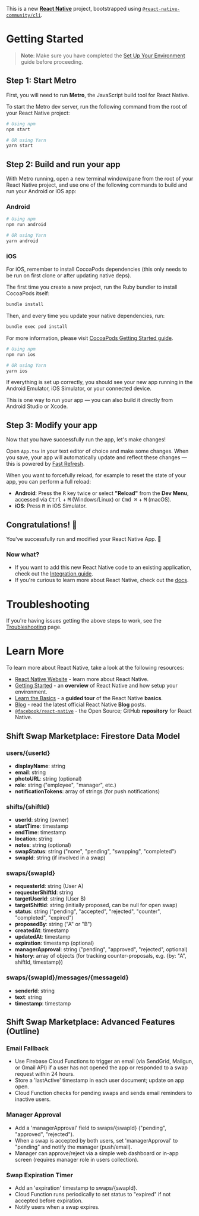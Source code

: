 This is a new [**React Native**](https://reactnative.dev) project, bootstrapped using [`@react-native-community/cli`](https://github.com/react-native-community/cli).

# Getting Started

> **Note**: Make sure you have completed the [Set Up Your Environment](https://reactnative.dev/docs/set-up-your-environment) guide before proceeding.

## Step 1: Start Metro

First, you will need to run **Metro**, the JavaScript build tool for React Native.

To start the Metro dev server, run the following command from the root of your React Native project:

```sh
# Using npm
npm start

# OR using Yarn
yarn start
```

## Step 2: Build and run your app

With Metro running, open a new terminal window/pane from the root of your React Native project, and use one of the following commands to build and run your Android or iOS app:

### Android

```sh
# Using npm
npm run android

# OR using Yarn
yarn android
```

### iOS

For iOS, remember to install CocoaPods dependencies (this only needs to be run on first clone or after updating native deps).

The first time you create a new project, run the Ruby bundler to install CocoaPods itself:

```sh
bundle install
```

Then, and every time you update your native dependencies, run:

```sh
bundle exec pod install
```

For more information, please visit [CocoaPods Getting Started guide](https://guides.cocoapods.org/using/getting-started.html).

```sh
# Using npm
npm run ios

# OR using Yarn
yarn ios
```

If everything is set up correctly, you should see your new app running in the Android Emulator, iOS Simulator, or your connected device.

This is one way to run your app — you can also build it directly from Android Studio or Xcode.

## Step 3: Modify your app

Now that you have successfully run the app, let's make changes!

Open `App.tsx` in your text editor of choice and make some changes. When you save, your app will automatically update and reflect these changes — this is powered by [Fast Refresh](https://reactnative.dev/docs/fast-refresh).

When you want to forcefully reload, for example to reset the state of your app, you can perform a full reload:

- **Android**: Press the <kbd>R</kbd> key twice or select **"Reload"** from the **Dev Menu**, accessed via <kbd>Ctrl</kbd> + <kbd>M</kbd> (Windows/Linux) or <kbd>Cmd ⌘</kbd> + <kbd>M</kbd> (macOS).
- **iOS**: Press <kbd>R</kbd> in iOS Simulator.

## Congratulations! :tada:

You've successfully run and modified your React Native App. :partying_face:

### Now what?

- If you want to add this new React Native code to an existing application, check out the [Integration guide](https://reactnative.dev/docs/integration-with-existing-apps).
- If you're curious to learn more about React Native, check out the [docs](https://reactnative.dev/docs/getting-started).

# Troubleshooting

If you're having issues getting the above steps to work, see the [Troubleshooting](https://reactnative.dev/docs/troubleshooting) page.

# Learn More

To learn more about React Native, take a look at the following resources:

- [React Native Website](https://reactnative.dev) - learn more about React Native.
- [Getting Started](https://reactnative.dev/docs/environment-setup) - an **overview** of React Native and how setup your environment.
- [Learn the Basics](https://reactnative.dev/docs/getting-started) - a **guided tour** of the React Native **basics**.
- [Blog](https://reactnative.dev/blog) - read the latest official React Native **Blog** posts.
- [`@facebook/react-native`](https://github.com/facebook/react-native) - the Open Source; GitHub **repository** for React Native.

## Shift Swap Marketplace: Firestore Data Model

### users/{userId}
- **displayName**: string
- **email**: string
- **photoURL**: string (optional)
- **role**: string ("employee", "manager", etc.)
- **notificationTokens**: array of strings (for push notifications)

### shifts/{shiftId}
- **userId**: string (owner)
- **startTime**: timestamp
- **endTime**: timestamp
- **location**: string
- **notes**: string (optional)
- **swapStatus**: string ("none", "pending", "swapping", "completed")
- **swapId**: string (if involved in a swap)

### swaps/{swapId}
- **requesterId**: string (User A)
- **requesterShiftId**: string
- **targetUserId**: string (User B)
- **targetShiftId**: string (initially proposed, can be null for open swap)
- **status**: string ("pending", "accepted", "rejected", "counter", "completed", "expired")
- **proposedBy**: string ("A" or "B")
- **createdAt**: timestamp
- **updatedAt**: timestamp
- **expiration**: timestamp (optional)
- **managerApproval**: string ("pending", "approved", "rejected", optional)
- **history**: array of objects (for tracking counter-proposals, e.g. {by: "A", shiftId, timestamp})

### swaps/{swapId}/messages/{messageId}
- **senderId**: string
- **text**: string
- **timestamp**: timestamp

## Shift Swap Marketplace: Advanced Features (Outline)

### Email Fallback
- Use Firebase Cloud Functions to trigger an email (via SendGrid, Mailgun, or Gmail API) if a user has not opened the app or responded to a swap request within 24 hours.
- Store a 'lastActive' timestamp in each user document; update on app open.
- Cloud Function checks for pending swaps and sends email reminders to inactive users.

### Manager Approval
- Add a 'managerApproval' field to swaps/{swapId} ("pending", "approved", "rejected").
- When a swap is accepted by both users, set 'managerApproval' to "pending" and notify the manager (push/email).
- Manager can approve/reject via a simple web dashboard or in-app screen (requires manager role in users collection).

### Swap Expiration Timer
- Add an 'expiration' timestamp to swaps/{swapId}.
- Cloud Function runs periodically to set status to "expired" if not accepted before expiration.
- Notify users when a swap expires.
